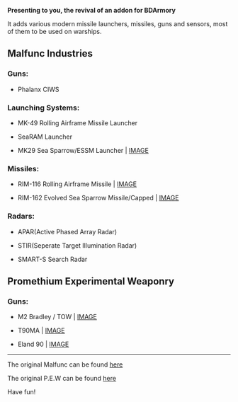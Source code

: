 **Presenting to you, the revival of an addon for BDArmory**

It adds various modern missile launchers, missiles, guns and sensors, most of them to be used on warships.

## Malfunc Industries

### Guns:

* Phalanx CIWS

### Launching Systems:

* MK-49 Rolling Airframe Missile Launcher

* SeaRAM Launcher

* MK29 Sea Sparrow/ESSM Launcher | [IMAGE](https://github.com/user-attachments/assets/00a584f7-9c08-4735-9761-710b640533c5)


### Missiles:

* RIM-116 Rolling Airframe Missile | [IMAGE](https://github.com/user-attachments/assets/7b52610e-9479-4fbe-96c6-89dd1d76e1ea)

* RIM-162 Evolved Sea Sparrow Missile/Capped | [IMAGE](https://github.com/user-attachments/assets/17506811-c22e-4824-8573-2fdbc79d0147)


### Radars:

* APAR(Active Phased Array Radar)

* STIR(Seperate Target Illumination Radar)

* SMART-S Search Radar
  
## Promethium Experimental Weaponry

### Guns:

*  M2 Bradley / TOW | [IMAGE](https://github.com/user-attachments/assets/8d59fc13-bd40-4844-8850-7659f6d1687f)

*  T90MA | [IMAGE](https://github.com/user-attachments/assets/52c2d04c-64ee-44d2-a1ee-2d1dbf0c50ec)

*  Eland 90 | [IMAGE](https://github.com/user-attachments/assets/e6a07f93-4d7b-47b2-b857-ed51185edb7f)

-------------------------------------------------------

The original Malfunc can be found [here](https://forum.kerbalspaceprogram.com/topic/132330-112bda-01101-malfunc-weaponry-r09mk29-launcher-and-friends-may-04/#comments)

The original P.E.W can be found [here](https://spacedock.info/mod/237/P.E.W)


Have fun!
